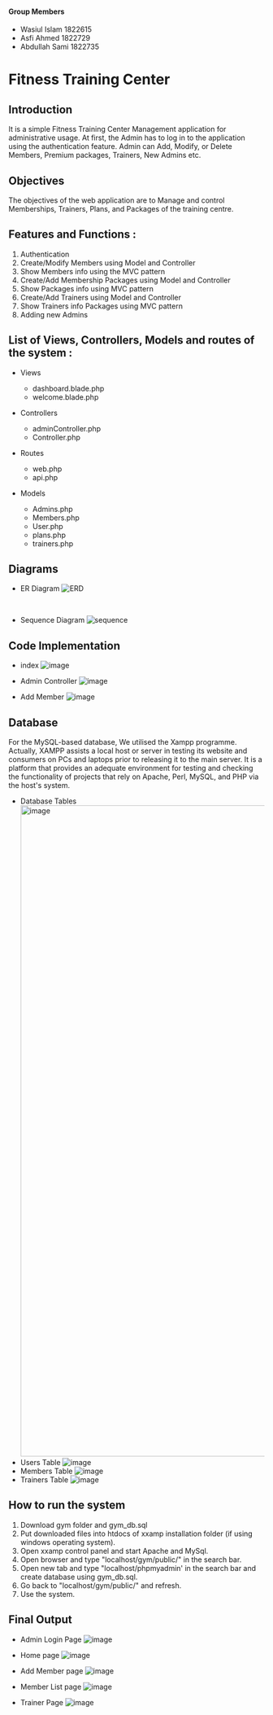 #### Group Members
- Wasiul Islam 1822615
- Asfi Ahmed 1822729
- Abdullah Sami 1822735



# Fitness Training Center

## Introduction 

 It is a simple Fitness Training Center Management application for administrative usage. At first, the Admin has to log in to the application using the authentication feature. Admin can Add, Modify, or Delete Members, Premium packages, Trainers, New Admins etc.


## Objectives
 The objectives of the web application are to Manage and control Memberships, Trainers,  Plans, and Packages of the training centre.

## Features and Functions :
1. Authentication
2. Create/Modify Members using Model and Controller
3. Show Members info using the MVC pattern
4. Create/Add Membership Packages using Model and Controller
5. Show Packages  info using MVC pattern
6. Create/Add Trainers using Model and Controller
7. Show  Trainers info Packages using MVC pattern
8. Adding new Admins

## List of Views, Controllers, Models and routes of the system :

- Views
  - dashboard.blade.php
  - welcome.blade.php
 
- Controllers
  - adminController.php
  - Controller.php

- Routes
  - web.php
  - api.php

- Models
  - Admins.php
  - Members.php
  - User.php
  - plans.php
  - trainers.php

 

## Diagrams
 - ER Diagram
 ![ERD](https://user-images.githubusercontent.com/100213178/171048064-dbb50ee9-8d51-4502-ba58-d2b7fd833519.png)
 </br>

  - Sequence Diagram 
  ![sequence](https://user-images.githubusercontent.com/100213178/171048086-3cab3668-15bc-45a7-b6d4-7f95f1bce855.jpeg)

 ## Code Implementation
 - index
  ![image](https://user-images.githubusercontent.com/100213178/173566863-91ebcf87-83ba-424e-a18c-e630d22219d8.png)

 - Admin Controller
  ![image](https://user-images.githubusercontent.com/100213178/173563465-e74d0691-a2f1-4f6d-b9f9-c96de03044e9.png)

 - Add Member
  ![image](https://user-images.githubusercontent.com/100213178/173563547-6b9447c6-8b2c-42d3-a194-a3d1783de25a.png)



## Database
For the MySQL-based database, We utilised the Xampp programme. Actually, XAMPP assists a local host or server in testing its website and consumers on PCs and laptops prior to releasing it to the main server. It is a platform that provides an adequate environment for testing and checking the functionality of projects that rely on Apache, Perl, MySQL, and PHP via the host's system.

- Database Tables
  <img width="1280" alt="image" src="https://user-images.githubusercontent.com/100213178/173560298-19c56985-a3ae-47ae-ae2d-2c4e3a925328.png">
- Users Table
  ![image](https://user-images.githubusercontent.com/100213178/173560578-1dbeb468-00d1-47b0-8854-a73cb9d87ee1.png)
- Members Table
![image](https://user-images.githubusercontent.com/100213178/173560667-51e79ff9-8b79-4258-9384-ec4c5be61623.png)
- Trainers Table
![image](https://user-images.githubusercontent.com/100213178/173560762-f2c4dd90-8471-4968-afbc-845a7d64d0bf.png)


## How to run the system
1. Download gym folder and gym_db.sql
2. Put downloaded files into htdocs of xxamp installation folder (if using windows operating system).
3. Open xxamp control panel and start Apache and MySql.
4. Open browser and type "localhost/gym/public/" in the search bar.
5. Open new tab and type "localhost/phpmyadmin' in the search bar and create database using gym_db.sql.
6. Go back to "localhost/gym/public/" and refresh.
7. Use the system.

## Final Output

- Admin Login Page
![image](https://user-images.githubusercontent.com/100213178/173564191-4f967e25-77ee-4e7c-ba66-922b632cf086.png)

- Home page
![image](https://user-images.githubusercontent.com/100213178/173564281-4e27514e-df11-4309-95f6-d7a0904d9de6.png)

- Add Member page
![image](https://user-images.githubusercontent.com/100213178/173566587-67293012-0def-4113-958b-56db65468fd5.png)

- Member List page
![image](https://user-images.githubusercontent.com/100213178/173564451-91d4d57c-786d-4177-9946-1bbe02377610.png)

- Trainer Page
![image](https://user-images.githubusercontent.com/100213178/173564519-8c17fcf3-a354-4ef3-99ae-104603b31d4f.png)
